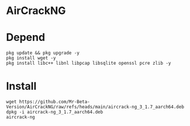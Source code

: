 # AirCrackNG

# Depend

```
pkg update && pkg upgrade -y
pkg install wget -y
pkg install libc++ libnl libpcap libsqlite openssl pcre zlib -y

```

# Install

```
wget https://github.com/Mr-Beta-Version/AirCrackNG/raw/refs/heads/main/aircrack-ng_3_1.7_aarch64.deb
dpkg -i aircrack-ng_3_1.7_aarch64.deb
aircrack-ng
```


